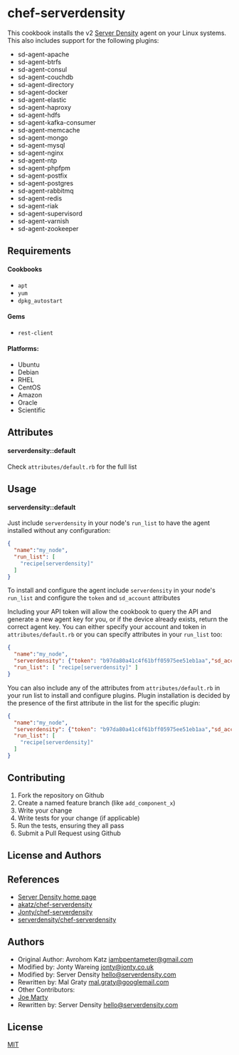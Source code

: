 chef-serverdensity
======================
This cookbook installs the v2 [Server Density](http://www.serverdensity.com/) agent on your Linux systems. This also includes support for the following plugins:

* sd-agent-apache
* sd-agent-btrfs
* sd-agent-consul
* sd-agent-couchdb
* sd-agent-directory
* sd-agent-docker
* sd-agent-elastic
* sd-agent-haproxy
* sd-agent-hdfs
* sd-agent-kafka-consumer
* sd-agent-memcache
* sd-agent-mongo
* sd-agent-mysql
* sd-agent-nginx
* sd-agent-ntp
* sd-agent-phpfpm
* sd-agent-postfix
* sd-agent-postgres
* sd-agent-rabbitmq
* sd-agent-redis
* sd-agent-riak
* sd-agent-supervisord
* sd-agent-varnish
* sd-agent-zookeeper

Requirements
------------
#### Cookbooks
- `apt`
- `yum`
- `dpkg_autostart`

#### Gems
- `rest-client`

#### Platforms:
- Ubuntu
- Debian
- RHEL
- CentOS
- Amazon
- Oracle
- Scientific

Attributes
----------
#### serverdensity::default
Check `attributes/default.rb` for the full list

Usage
-----
#### serverdensity::default
Just include `serverdensity` in your node's `run_list` to have the agent installed without any configuration:

```json
{
  "name":"my_node",
  "run_list": [
    "recipe[serverdensity]"
  ]
}
```
To install and configure the agent include `serverdensity` in your node's `run_list` and configure the `token` and `sd_account` attributes

Including your API token will allow the cookbook to query the API and generate a new agent key for you, or if the device already exists, return the correct agent key.
You can either specify your account and token in `attributes/default.rb` or you can specify attributes in your `run_list` too:
```json
{
  "name":"my_node",
  "serverdensity": {"token": "b97da80a41c4f61bff05975ee51eb1aa","sd_account":"example"},
  "run_list": [ "recipe[serverdensity]" ]
}
```
You can also include any of the attributes from `attributes/default.rb` in your run list to install and configure plugins. Plugin installation is decided by the presence of the first attribute in the list for the specific plugin:
```json
{
  "name":"my_node",
  "serverdensity": {"token": "b97da80a41c4f61bff05975ee51eb1aa","sd_account":"example","apache_status_url":"http://localhost/server-status?auto"},
  "run_list": [
    "recipe[serverdensity]"
  ]
}
```

Contributing
------------
1. Fork the repository on Github
2. Create a named feature branch (like `add_component_x`)
3. Write your change
4. Write tests for your change (if applicable)
5. Run the tests, ensuring they all pass
6. Submit a Pull Request using Github

License and Authors
-------------------
## References

* [Server Density home page](http://www.serverdensity.com/)
* [akatz/chef-serverdensity](https://github.com/akatz/chef-serverdensity)
* [Jonty/chef-serverdensity](https://github.com/Jonty/chef-serverdensity)
* [serverdensity/chef-serverdensity](https://github.com/serverdensity/chef-serverdensity)

## Authors

* Original Author: Avrohom Katz <iambpentameter@gmail.com>
* Modified by: Jonty Wareing <jonty@jonty.co.uk>
* Modified by: Server Density <hello@serverdensity.com>
* Rewritten by: Mal Graty <mal.graty@googlemail.com>
* Other Contributors:
* [Joe Marty](https://github.com/mltsy)
* Rewritten by: Server Density <hello@serverdensity.com>

## License

[MIT](/LICENSE)